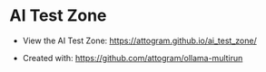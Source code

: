 # AI Test Zone

* View the AI Test Zone: https://attogram.github.io/ai_test_zone/

* Created with: https://github.com/attogram/ollama-multirun
